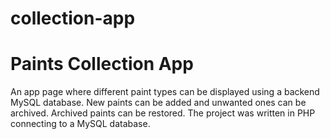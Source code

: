# collection-app

<h1>Paints Collection App</h1>
An app page where different paint types can be displayed using a backend MySQL database. New paints can be added and unwanted ones can be archived. Archived paints can be restored.
The project was written in PHP connecting to a MySQL database.
